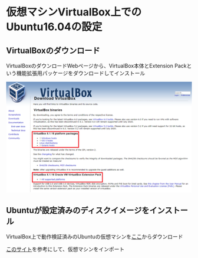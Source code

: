 # 仮想マシンVirtualBox上でのUbuntu16.04の設定

## VirtualBoxのダウンロード
VirtualBoxのダウンロードWebページから、VirtualBox本体とExtension Packという機能拡張用パッケージをダウンロードしてインストール

<img src="https://raw.githubusercontent.com/bwv1011/tut-pr2020-pairing-sample-source/main/%E7%B5%B1%E6%8B%AC%E7%89%88/Ubuntu16.04_on_VirtualBox/virtualbox_downloadpage.png" >

## Ubuntuが設定済みのディスクイメージをインストール

VirtualBox上で動作検証済みのUbuntuの仮想マシンを[ここ](https://www.dropbox.com/s/b4alxys3yjvmkhv/ubuntu16.04%2864bit%29_libff.ova?dl=0)からダウンロード

[このサイト](https://pc-karuma.net/virtualbox-import-vm-appliance/ "")を参考にして、仮想マシンをインポート
